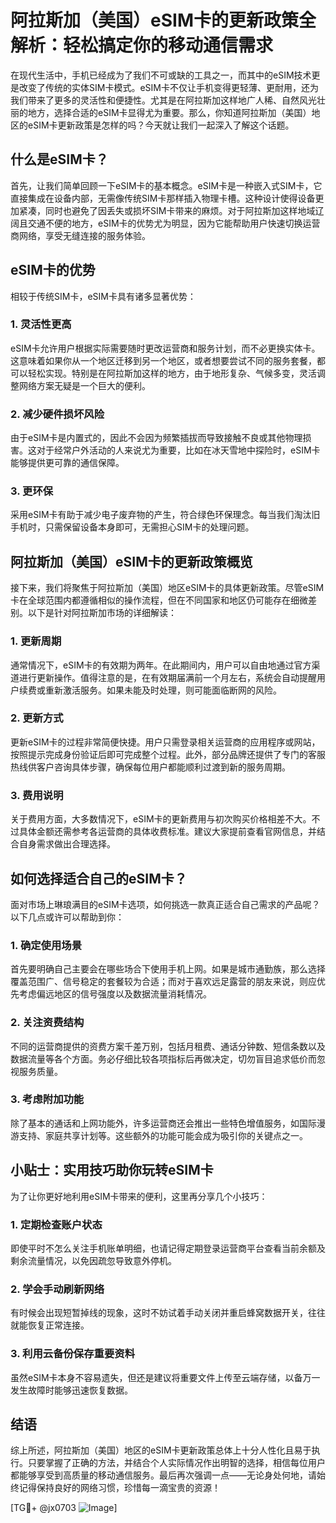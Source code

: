 # 阿拉斯加（美国）eSIM卡的更新政策全解析：轻松搞定你的移动通信需求

在现代生活中，手机已经成为了我们不可或缺的工具之一，而其中的eSIM技术更是改变了传统的实体SIM卡模式。eSIM卡不仅让手机变得更轻薄、更耐用，还为我们带来了更多的灵活性和便捷性。尤其是在阿拉斯加这样地广人稀、自然风光壮丽的地方，选择合适的eSIM卡显得尤为重要。那么，你知道阿拉斯加（美国）地区的eSIM卡更新政策是怎样的吗？今天就让我们一起深入了解这个话题。

## 什么是eSIM卡？

首先，让我们简单回顾一下eSIM卡的基本概念。eSIM卡是一种嵌入式SIM卡，它直接集成在设备内部，无需像传统SIM卡那样插入物理卡槽。这种设计使得设备更加紧凑，同时也避免了因丢失或损坏SIM卡带来的麻烦。对于阿拉斯加这样地域辽阔且交通不便的地方，eSIM卡的优势尤为明显，因为它能帮助用户快速切换运营商网络，享受无缝连接的服务体验。

## eSIM卡的优势

相较于传统SIM卡，eSIM卡具有诸多显著优势：

### 1. 灵活性更高
eSIM卡允许用户根据实际需要随时更改运营商和服务计划，而不必更换实体卡。这意味着如果你从一个地区迁移到另一个地区，或者想要尝试不同的服务套餐，都可以轻松实现。特别是在阿拉斯加这样的地方，由于地形复杂、气候多变，灵活调整网络方案无疑是一个巨大的便利。

### 2. 减少硬件损坏风险
由于eSIM卡是内置式的，因此不会因为频繁插拔而导致接触不良或其他物理损害。这对于经常户外活动的人来说尤为重要，比如在冰天雪地中探险时，eSIM卡能够提供更可靠的通信保障。

### 3. 更环保
采用eSIM卡有助于减少电子废弃物的产生，符合绿色环保理念。每当我们淘汰旧手机时，只需保留设备本身即可，无需担心SIM卡的处理问题。

## 阿拉斯加（美国）eSIM卡的更新政策概览

接下来，我们将聚焦于阿拉斯加（美国）地区eSIM卡的具体更新政策。尽管eSIM卡在全球范围内都遵循相似的操作流程，但在不同国家和地区仍可能存在细微差别。以下是针对阿拉斯加市场的详细解读：

### 1. 更新周期
通常情况下，eSIM卡的有效期为两年。在此期间内，用户可以自由地通过官方渠道进行更新操作。值得注意的是，在有效期届满前一个月左右，系统会自动提醒用户续费或重新激活服务。如果未能及时处理，则可能面临断网的风险。

### 2. 更新方式
更新eSIM卡的过程非常简便快捷。用户只需登录相关运营商的应用程序或网站，按照提示完成身份验证后即可完成整个过程。此外，部分品牌还提供了专门的客服热线供客户咨询具体步骤，确保每位用户都能顺利过渡到新的服务周期。

### 3. 费用说明
关于费用方面，大多数情况下，eSIM卡的更新费用与初次购买价格相差不大。不过具体金额还需参考各运营商的具体收费标准。建议大家提前查看官网信息，并结合自身需求做出合理选择。

## 如何选择适合自己的eSIM卡？

面对市场上琳琅满目的eSIM卡选项，如何挑选一款真正适合自己需求的产品呢？以下几点或许可以帮助到你：

### 1. 确定使用场景
首先要明确自己主要会在哪些场合下使用手机上网。如果是城市通勤族，那么选择覆盖范围广、信号稳定的套餐较为合适；而对于喜欢远足露营的朋友来说，则应优先考虑偏远地区的信号强度以及数据流量消耗情况。

### 2. 关注资费结构
不同的运营商提供的资费方案千差万别，包括月租费、通话分钟数、短信条数以及数据流量等各个方面。务必仔细比较各项指标后再做决定，切勿盲目追求低价而忽视服务质量。

### 3. 考虑附加功能
除了基本的通话和上网功能外，许多运营商还会推出一些特色增值服务，如国际漫游支持、家庭共享计划等。这些额外的功能可能会成为吸引你的关键点之一。

## 小贴士：实用技巧助你玩转eSIM卡

为了让你更好地利用eSIM卡带来的便利，这里再分享几个小技巧：

### 1. 定期检查账户状态
即使平时不怎么关注手机账单明细，也请记得定期登录运营商平台查看当前余额及剩余流量情况，以免因疏忽导致意外停机。

### 2. 学会手动刷新网络
有时候会出现短暂掉线的现象，这时不妨试着手动关闭并重启蜂窝数据开关，往往就能恢复正常连接。

### 3. 利用云备份保存重要资料
虽然eSIM卡本身不容易遗失，但还是建议将重要文件上传至云端存储，以备万一发生故障时能够迅速恢复数据。

## 结语

综上所述，阿拉斯加（美国）地区的eSIM卡更新政策总体上十分人性化且易于执行。只要掌握了正确的方法，并结合个人实际情况作出明智的选择，相信每位用户都能够享受到高质量的移动通信服务。最后再次强调一点——无论身处何地，请始终记得保持良好的网络习惯，珍惜每一滴宝贵的资源！

[TG💪+ @jx0703 ![Image](https://github.com/user-attachments/assets/dbca1d08-cadb-493c-b0ec-ad6f7a83f270)]